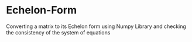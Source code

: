 # Echelon-Form
Converting a matrix to its Echelon form using Numpy Library and checking the consistency of the system of equations
